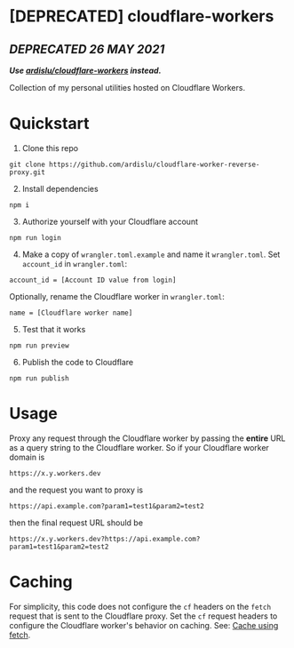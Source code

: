 # [DEPRECATED] cloudflare-workers

## ***DEPRECATED 26 MAY 2021***

***Use [ardislu/cloudflare-workers](https://github.com/ardislu/cloudflare-workers) instead.***

Collection of my personal utilities hosted on Cloudflare Workers.

# Quickstart

1. Clone this repo
```
git clone https://github.com/ardislu/cloudflare-worker-reverse-proxy.git
```

2. Install dependencies
```
npm i
```

3. Authorize yourself with your Cloudflare account
```
npm run login
```

4. Make a copy of `wrangler.toml.example` and name it `wrangler.toml`. Set `account_id` in `wrangler.toml`:
```
account_id = [Account ID value from login]
```
Optionally, rename the Cloudflare worker in `wrangler.toml`:
```
name = [Cloudflare worker name]
```

5. Test that it works
```
npm run preview
```

6. Publish the code to Cloudflare
```
npm run publish
```

# Usage

Proxy any request through the Cloudflare worker by passing the **entire** URL as a query string to the Cloudflare worker. So if your Cloudflare worker domain is 
```
https://x.y.workers.dev
```
and the request you want to proxy is
```
https://api.example.com?param1=test1&param2=test2
```
then the final request URL should be
```
https://x.y.workers.dev?https://api.example.com?param1=test1&param2=test2
```

# Caching

For simplicity, this code does not configure the `cf` headers on the `fetch` request that is sent to the Cloudflare proxy. Set the `cf` request headers to configure the Cloudflare worker's behavior on caching. See: [Cache using fetch](https://developers.cloudflare.com/workers/examples/cache-using-fetch). 
